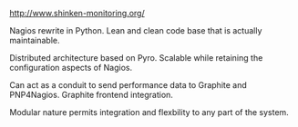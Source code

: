 http://www.shinken-monitoring.org/

Nagios rewrite in Python. Lean and clean code base that is actually maintainable.

Distributed architecture based on Pyro. Scalable while retaining the configuration aspects of Nagios.

Can act as a conduit to send performance data to Graphite and PNP4Nagios. Graphite frontend integration.

Modular nature permits integration and flexbility to any part of the system.






